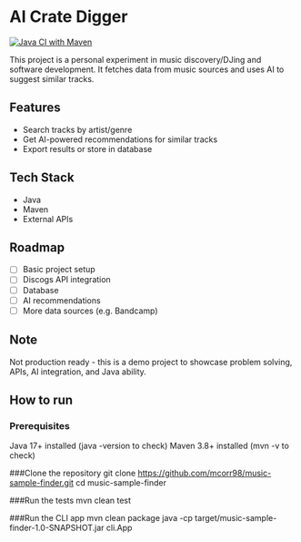 # AI Crate Digger

[![Java CI with Maven](https://github.com/mcorr98/music-sample-finder/actions/workflows/maven.yml/badge.svg?branch=main)](https://github.com/mcorr98/music-sample-finder/actions/workflows/maven.yml)

This project is a personal experiment in music discovery/DJing and software development.
It fetches data from music sources and uses AI to suggest similar tracks.

## Features
- Search tracks by artist/genre
- Get AI-powered recommendations for similar tracks
- Export results or store in database

## Tech Stack
- Java
- Maven
- External APIs

## Roadmap
- [ ] Basic project setup
- [ ] Discogs API integration
- [ ] Database
- [ ] AI recommendations
- [ ] More data sources (e.g. Bandcamp)

## Note
Not production ready - this is a demo project to showcase problem solving, APIs, AI integration, and Java ability.

## How to run

### Prerequisites
Java 17+ installed (java -version to check)
Maven 3.8+ installed (mvn -v to check) 

###Clone the repository
git clone https://github.com/mcorr98/music-sample-finder.git
cd music-sample-finder

###Run the tests
mvn clean test

###Run the CLI app
mvn clean package
java -cp target/music-sample-finder-1.0-SNAPSHOT.jar cli.App

